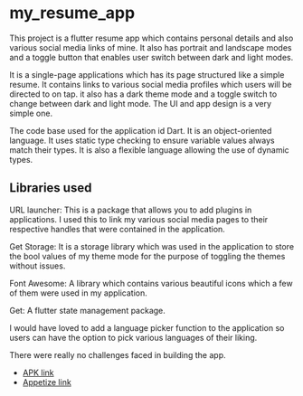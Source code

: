 # my_resume_app

This project is a flutter resume app which contains personal details and also various social media links of mine. It also has portrait and landscape modes and a toggle button that enables user switch between dark and light modes.

It is a single-page applications which has its page structured like a simple resume.
It contains links to various social media profiles which users will be directed to on tap.
it also has a dark theme mode and a toggle switch to change between dark and light mode.
The UI and app design is a very simple one.

The code base used for the application id Dart. It is an object-oriented language. It uses static type checking to ensure variable values always match their types. It is also a flexible language allowing the use of dynamic types.

## Libraries used

URL launcher: This is a package that allows you to add plugins in applications. I used this to link my various social media pages to their respective handles that were contained in the application.

Get Storage: It is a storage library which was used in the application to store the bool values of my theme mode for the purpose of toggling the themes without issues.

Font Awesome: A library which contains various beautiful icons which a few of them were used in my application.

Get: A flutter state management package.


I would have loved to add a language picker function to the application so users can have the option to pick various languages of their liking.

There were really no challenges faced in building the app.

- [APK link](https://drive.google.com/file/d/14aEJNEBFhCDukAlFrqg-Xx-3icZdZ0y3/view?usp=drivesdk)
- [Appetize link](https://appetize.io/app/a65622gykvnuhseo4emukyylta)
